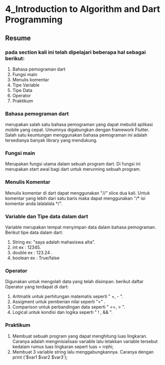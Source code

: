 # 4_Introduction to Algorithm and Dart Programming
## Resume
### pada section kali ini telah dipelajari beberapa hal sebagai berikut:
1. Bahasa pemograman dart
2. Fungsi main
3. Menulis komentar
4. Tipe Variable
5. Tipe Data
6. Operator
7. Praktikum
### Bahasa pemograman dart
merupakan salah satu bahasa pemograman yang dapat mebuild aplikasi mobile yang cepat. Umumnya digabungkan dengan framework Flutter. Salah satu keuntungan menggunakan bahasa pemograman ini adalah tersedianya banyak library yang mendukung.
### Fungsi main
Merupakan fungsi utama dalam sebuah program dart. Di fungsi ini merupakan start awal bagi dart untuk merunning sebuah program.
### Menulis Komentar
Menulis komentar di dart dapat menggunakan "//" slice dua kali. Untuk komentar yang lebih dari satu baris maka dapat menggunakan "/* isi komentar anda
lalalalala */".
### Variable dan Tipe data dalam dart 
Variable merupakan tempat menyimpan data dalam bahasa pemograman. Berikut tipe data dalam dart:
1. String ex: "saya adalah mahasiswa alta".
2. int ex : 12345.
3. double ex : 123.24 .
4. boolean ex : True/false
### Operator
Digunakan untuk mengolah data yang telah disimpan. berikut daftar Operator yang terdapat di dart:
1. Aritmatik untuk perhitungan matematis seperti " +, - ".
2. Assigment untuk pemberian nilai seperti "=" .
3. Comparison untuk perbandingan data seperti " ==, > ".
4. Logical untuk kondisi dan logika seperti " ! , && ".
### Praktikum
1. Membuat sebuah program yang dapat menghitung luas lingkaran. Caranya adalah menginisialisasi variable lalu letakkan variable tersebut kedalam rumus luas lingkaran sepert luas = r*r*phi;
2. Membuat 3 variable string lalu menggabungkannya. Caranya dengan print ('$var1 $var2 $var3');




